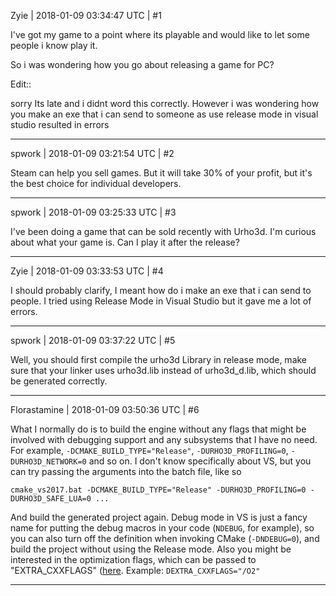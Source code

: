 Zyie | 2018-01-09 03:34:47 UTC | #1

I've got my game to a point where its playable and would like to let some people i know play it.

So i was wondering how you go about releasing a game for PC?

Edit::

sorry Its late and i didnt word this correctly. However i was wondering how you make an exe that i can send to someone as use release mode in visual studio resulted in errors

-------------------------

spwork | 2018-01-09 03:21:54 UTC | #2

Steam can help you sell games. But it will take 30% of your profit, but it's the best choice for individual developers.

-------------------------

spwork | 2018-01-09 03:25:33 UTC | #3

I've been doing a game that can be sold recently with Urho3d. I'm curious about what your game is. Can I play it after the release?

-------------------------

Zyie | 2018-01-09 03:33:53 UTC | #4

I should probably clarify, I meant how do i make an exe that i can send to people. I tried using Release Mode in Visual Studio but it gave me a lot of errors.

-------------------------

spwork | 2018-01-09 03:37:22 UTC | #5

Well, you should first compile the urho3d Library in release mode, make sure that your linker uses urho3d.lib instead of urho3d_d.lib, which should be generated correctly.

-------------------------

Florastamine | 2018-01-09 03:50:36 UTC | #6

What I normally do is to build the engine without any flags that might be involved with debugging support and any subsystems that I have no need. For example, `-DCMAKE_BUILD_TYPE="Release"`, `-DURHO3D_PROFILING=0`, `-DURHO3D_NETWORK=0` and so on. I don't know specifically about VS, but you can try passing the arguments into the batch file, like so

`cmake_vs2017.bat -DCMAKE_BUILD_TYPE="Release" -DURHO3D_PROFILING=0 -DURHO3D_SAFE_LUA=0 ...`

And build the generated project again. Debug mode in VS is just a fancy name for putting the debug macros in your code (`NDEBUG`, for example), so you can also turn off the definition when invoking CMake (`-DNDEBUG=0`), and build the project without using the Release mode. Also you might be interested in the optimization flags, which can be passed to "EXTRA_CXXFLAGS" ([here](https://webcache.googleusercontent.com/search?q=cache:WFlJbVd3D7MJ:https://msdn.microsoft.com/en-us/library/k1ack8f1.aspx+). Example: `DEXTRA_CXXFLAGS="/O2"`

-------------------------

